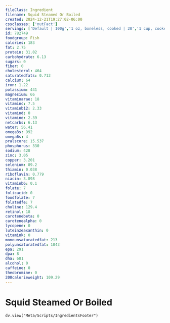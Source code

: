```yaml
---
fileClass: Ingredient
filename: Squid Steamed Or Boiled
created: 2024-12-21T19:27:02-06:00
cssclasses: ['nutFact']
servings: ['Default | 100g','1 oz, boneless, cooked | 28','1 cup, cooked | 140']
id: 782749
foodgroup: Fish
calories: 183
fat: 2.75
protein: 31.02
carbohydrate: 6.13
sugars: 0
fiber: 0
cholesterol: 464
saturatedfats: 0.713
calcium: 64
iron: 1.22
potassium: 441
magnesium: 66
vitaminarae: 18
vitaminc: 7.5
vitaminb12: 2.33
vitamind: 0
vitamine: 2.39
netcarbs: 6.13
water: 56.41
omega3s: 992
omega6s: 4
pralscore: 15.537
phosphorus: 330
sodium: 428
zinc: 3.05
copper: 3.201
selenium: 89.2
thiamin: 0.038
riboflavin: 0.779
niacin: 3.898
vitaminb6: 0.1
folate: 7
folicacid: 0
foodfolate: 7
folatedfe: 7
choline: 129.4
retinol: 18
carotenebeta: 0
carotenealpha: 0
lycopene: 0
luteinzeaxanthin: 0
vitamink: 0
monounsaturatedfat: 213
polyunsaturatedfat: 1043
epa: 291
dpa: 8
dha: 681
alcohol: 0
caffeine: 0
theobromine: 0
200calorieweight: 109.29
---
```


# Squid Steamed Or Boiled

```dataviewjs
dv.view("Meta/Scripts/IngredientsFooter")
```